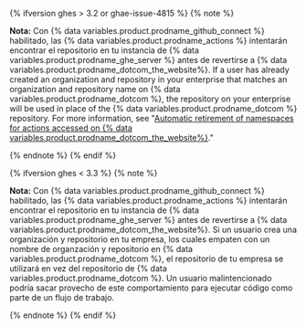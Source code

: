 {% ifversion ghes > 3.2 or ghae-issue-4815 %}
{% note %}

**Nota:** Con {% data variables.product.prodname_github_connect %} habilitado, las {% data variables.product.prodname_actions %} intentarán encontrar el repositorio en tu instancia de {% data variables.product.prodname_ghe_server %} antes de revertirse a {% data variables.product.prodname_dotcom_the_website%}. If a user has already created an organization and repository in your enterprise that matches an organization and repository name on {% data variables.product.prodname_dotcom %}, the repository on your enterprise will be used in place of the {% data variables.product.prodname_dotcom %} repository. For more information, see "[Automatic retirement of namespaces for actions accessed on {% data variables.product.prodname_dotcom_the_website%}](#automatic-retirement-of-namespaces-for-actions-accessed-on-githubcom)."

{% endnote %}
{% endif %}

{% ifversion ghes < 3.3 %}
{% note %}

**Nota:** Con {% data variables.product.prodname_github_connect %} habilitado, las {% data variables.product.prodname_actions %} intentarán encontrar el repositorio en tu instancia de {% data variables.product.prodname_ghe_server %} antes de revertirse a {% data variables.product.prodname_dotcom_the_website%}. Si un usuario crea una organización y repositorio en tu empresa, los cuales empaten con un nombre de organzación y repositorio en {% data variables.product.prodname_dotcom %}, el repositorio de tu empresa se utilizará en vez del repositorio de {% data variables.product.prodname_dotcom %}. Un usuario malintencionado podría sacar provecho de este comportamiento para ejecutar código como parte de un flujo de trabajo.

{% endnote %}
{% endif %}
